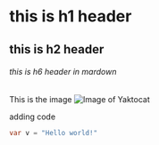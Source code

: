 # this is h1 header
## this is h2 header
###### this is h6 header in mardown


This is the image
![Image of Yaktocat](https://octodex.github.com/images/yaktocat.png)


adding code
``` c# code
var v = "Hello world!"
```

